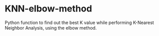 # KNN-elbow-method
Python function to find out the best K value while performing K-Nearest Neighbor Analysis, using the elbow method.
